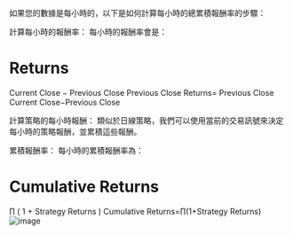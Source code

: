 如果您的數據是每小時的，以下是如何計算每小時的總累積報酬率的步驟：

計算每小時的報酬率： 每小時的報酬率會是：

Returns
=
Current Close
−
Previous Close
Previous Close
Returns= 
Previous Close
Current Close−Previous Close
​
 
計算策略的每小時報酬： 類似於日線策略，我們可以使用當前的交易訊號來決定每小時的策略報酬，並累積這些報酬。

累積報酬率： 每小時的累積報酬率為：

Cumulative Returns
=
∏
(
1
+
Strategy Returns
)
Cumulative Returns=∏(1+Strategy Returns)
![image](https://github.com/user-attachments/assets/14e90380-3920-4628-ad74-2d1efe21d13f)
